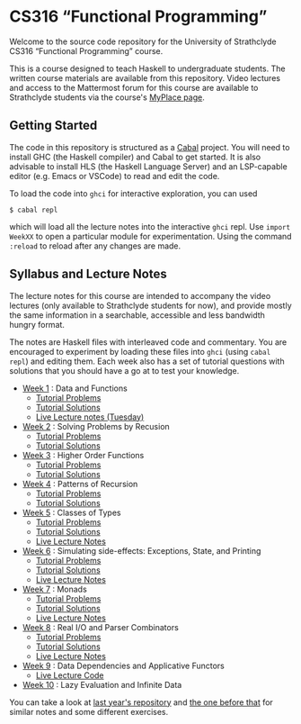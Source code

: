 # CS316 “Functional Programming”

Welcome to the source code repository for the University of Strathclyde CS316 “Functional Programming” course.

This is a course designed to teach Haskell to undergraduate students. The written course materials are available from this repository. Video lectures and access to the Mattermost forum for this course are available to Strathclyde students via the course's [MyPlace page](https://classes.myplace.strath.ac.uk/course/view.php?id=15897).

## Getting Started

The code in this repository is structured as a [Cabal](https://www.haskell.org/cabal/) project. You will need to install GHC (the Haskell compiler) and Cabal to get started. It is also advisable to install HLS (the Haskell Language Server) and an LSP-capable editor (e.g. Emacs or VSCode) to read and edit the code.

To load the code into `ghci` for interactive exploration, you can used

```
$ cabal repl
```

which will load all the lecture notes into the interactive `ghci` repl. Use `import WeekXX` to open a particular module for experimentation. Using the command `:reload` to reload after any changes are made.

## Syllabus and Lecture Notes

The lecture notes for this course are intended to accompany the video lectures (only available to Strathclyde students for now), and provide mostly the same information in a searchable, accessible and less bandwidth hungry format.

The notes are Haskell files with interleaved code and commentary. You are encouraged to experiment by loading these files into `ghci` (using `cabal repl`) and editing them. Each week also has a set of tutorial questions with solutions that you should have a go at to test your knowledge.

- [Week 1](lecture-notes/Week01.hs) : Data and Functions
  - [Tutorial Problems](lecture-notes/Week01Problems.hs)
  - [Tutorial Solutions](lecture-notes/Week01Solutions.hs)
  - [Live Lecture notes (Tuesday)](lecture-notes/Week01Intro.hs)
- [Week 2](lecture-notes/Week02.hs) : Solving Problems by Recusion
  - [Tutorial Problems](lecture-notes/Week02Problems.hs)
  - [Tutorial Solutions](lecture-notes/Week02Solutions.hs)
- [Week 3](lecture-notes/Week03.hs) : Higher Order Functions
  - [Tutorial Problems](lecture-notes/Week03Problems.hs)
  - [Tutorial Solutions](lecture-notes/Week03Solutions.hs)
- [Week 4](lecture-notes/Week04.hs) : Patterns of Recursion
  - [Tutorial Problems](lecture-notes/Week04Problems.hs)
  - [Tutorial Solutions](lecture-notes/Week04Solutions.hs)
- [Week 5](lecture-notes/Week05.hs) : Classes of Types
  - [Tutorial Problems](lecture-notes/Week05Problems.hs)
  - [Tutorial Solutions](lecture-notes/Week05Solutions.hs)
  - [Live Lecture Notes](lecture-notes/Week05Intro.hs)
- [Week 6](lecture-notes/Week06.hs) : Simulating side-effects: Exceptions, State, and Printing
  - [Tutorial Problems](lecture-notes/Week06Problems.hs)
  - [Tutorial Solutions](lecture-notes/Week06Solutions.hs)
  - [Live Lecture Notes](lecture-notes/Week06Intro.hs)
- [Week 7](lecture-notes/Week07.hs) : Monads
  - [Tutorial Problems](lecture-notes/Week07Problems.hs)
  - [Tutorial Solutions](lecture-notes/Week07Solutions.hs)
  - [Live Lecture Notes](lecture-notes/Week07Intro.hs)
- [Week 8](lecture-notes/Week08.hs) : Real I/O and Parser Combinators
  - [Tutorial Problems](lecture-notes/Week08Problems.hs)
  - [Tutorial Solutions](lecture-notes/Week08Solutions.hs)
  - [Live Lecture Notes](lectures-notes/Week08Live.hs)
- [Week 9](lecture-notes/Week09.hs) : Data Dependencies and Applicative Functors
  - [Live Lecture Code](lecture-notes/Week09Live.hs)
- [Week 10](lecture-notes/Week10.hs) : Lazy Evaluation and Infinite Data

You can take a look at [last year's repository](https://github.com/bobatkey/CS316-2022) and [the one before that](https://github.com/bobatkey/CS316-2021) for similar notes and some different exercises.
